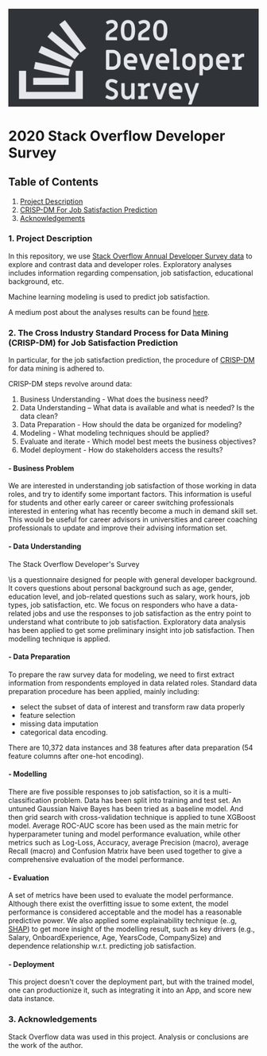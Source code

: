 ![](readme-assets/sof-2020-dev-survey.png?raw=true)

# 2020 Stack Overflow Developer Survey

## Table of Contents
1. [Project Description](#project_desc)
2. [CRISP-DM For Job Satisfaction Prediction](#CRISP-DM)
3. [Acknowledgements](#ack)

### 1. Project Description <a name="project_desc"></a>
In this repository, we use [Stack Overflow Annual Developer Survey data](https://insights.stackoverflow.com/survey)
to explore and contrast data and developer roles. Exploratory analyses includes information regarding compensation, job satisfaction, educational background, etc.

Machine learning modeling is used to predict job satisfaction.

A medium post about the analyses results can be found [here](https://lcxustc.medium.com/salary-satisfaction-trend-of-data-jobs-f47bdf72afa3).

### 2. The Cross Industry Standard Process for Data Mining (CRISP-DM) for Job Satisfaction Prediction <a name="CRISP-DM"></a>
In particular, for the job satisfaction prediction, the procedure of [CRISP-DM](https://www.datascience-pm.com/crisp-dm-2/) for data mining is adhered to.

CRISP-DM steps revolve around data:

1. Business Understanding - What does the business need?
2. Data Understanding – What data is available and what is needed? Is the data clean?
3. Data Preparation - How should the data be organized for modeling?
4. Modeling - What modeling techniques should be applied?
5. Evaluate and iterate - Which model best meets the business objectives?
6. Model deployment - How do stakeholders access the results?


#### - Business Problem
We are interested in understanding job satisfaction of those working in data roles, and try to identify some important factors. This information is useful for students and other early career or career switching professionals interested in
entering what has recently become a much in demand skill set. This would be useful for career advisors in universities and career coaching professionals to update and improve their advising information set.


#### - Data Understanding
The Stack Overflow Developer's Survey



\is a questionnaire designed for people with general developer background. It
 covers questions about personal background such as age, gender, education level, and job-related questions such as
  salary, work hours, job types, job satisfaction, etc. We focus on responders who have a data-related jobs and use the
   responses to job satisfaction as the entry point to understand what contribute to job satisfaction. Exploratory
    data analysis has been applied to get some preliminary insight into job satisfaction. Then modelling technique is applied.

#### - Data Preparation
To prepare the raw survey data for modeling, we need to first extract information from respondents employed in data related roles. Standard data preparation procedure has been applied, mainly including:

* select the subset of data of interest and transform raw data properly
* feature selection
* missing data imputation
* categorical data encoding.

There are 10,372 data instances and 38 features after data preparation (54 feature columns after one-hot encoding).

#### - Modelling
There are five possible responses to job satisfaction, so it is a multi-classification problem. Data has been split
into training and test set. An untuned Gaussian Naive Bayes has been tried as a baseline model. And then grid search with cross-validation technique is applied to tune XGBoost model. Average ROC-AUC score has been used as the main metric for hyperparameter tuning and model performance evaluation, while other metrics such as Log-Loss, Accuracy, average Precision (macro), average Recall (macro) and Confusion Matrix have been used together to give a comprehensive evaluation of the model performance.

#### - Evaluation
A set of metrics have been used to evaluate the model performance. Although there exist the overfitting issue to
some extent, the model performance is considered acceptable and the model has a reasonable predictive power. We also applied some explainability technique (e..g, [SHAP](https://github.com/slundberg/shap)) to get more insight of the modelling result, such as key drivers (e.g., Salary, OnboardExperience, Age, YearsCode, CompanySize) and dependence relationship w.r.t. predicting job satisfaction.

#### - Deployment
This project doesn't cover the deployment part, but with the trained model, one can productionize it, such as
integrating it into an App, and score new data instance.

### 3. Acknowledgements <a name="ack"></a>
Stack Overflow data was used in this project. Analysis or conclusions are the
work of the author.
